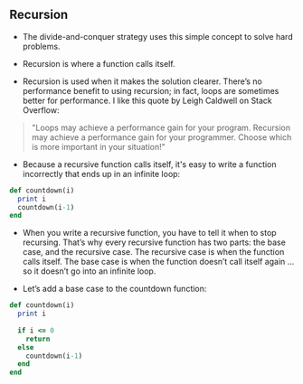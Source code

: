 ## Recursion

- The divide-and-conquer strategy uses this simple concept to solve hard problems.

- Recursion is where a function calls itself.

- Recursion is used when it makes the solution clearer. There’s no performance benefit to using recursion; in fact, loops are sometimes better for performance. I like this quote by Leigh Caldwell on Stack Overflow:

> "Loops may achieve a performance gain for your program. Recursion may achieve a performance gain for your programmer. Choose which is more important in your situation!"

- Because a recursive function calls itself, it's easy to write a function incorrectly that ends up in an infinite loop:

```ruby
def countdown(i)
  print i
  countdown(i-1)
end
```

- When you write a recursive function, you have to tell it when to stop recursing. That’s why every recursive function has two parts: the base case, and the recursive case. The recursive case is when the function calls itself. The base case is when the function doesn’t call itself again ... so it doesn’t go into an infinite loop.

- Let’s add a base case to the countdown function:

```ruby
def countdown(i)
  print i
  
  if i <= 0
    return
  else
    countdown(i-1)
  end
end
```